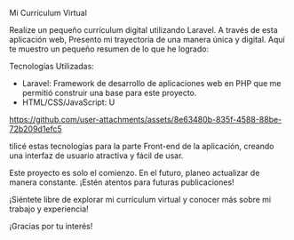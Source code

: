Mi Curriculum Virtual

Realize un pequeño currículum digital utilizando Laravel. A través de esta aplicación web, Presento mi trayectoria de una manera única y digital. Aquí te muestro un pequeño resumen de lo que he logrado:

Tecnologías Utilizadas:
- Laravel: Framework de desarrollo de aplicaciones web en PHP que me permitió construir una base para este proyecto.
- HTML/CSS/JavaScript: U




https://github.com/user-attachments/assets/8e63480b-835f-4588-88be-72b209d1efc5




tilicé estas tecnologías para la parte Front-end de la aplicación, creando una interfaz de usuario atractiva y fácil de usar.

Este proyecto es solo el comienzo. En el futuro, planeo actualizar de manera constante. ¡Estén atentos para futuras publicaciones!

¡Siéntete libre de explorar mi currículum virtual y conocer más sobre mi trabajo y experiencia!

¡Gracias por tu interés!
